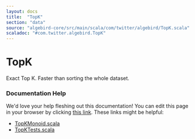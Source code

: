 ```yaml
---
layout: docs
title:  "TopK"
section: "data"
source: "algebird-core/src/main/scala/com/twitter/algebird/TopK.scala"
scaladoc: "#com.twitter.algebird.TopK"
---
```


# TopK

Exact Top K. Faster than sorting the whole dataset.

### Documentation Help

We'd love your help fleshing out this documentation! You can edit this page in your browser by clicking [this link](https://github.com/twitter/algebird/edit/develop/docs/src/main/tut/datatypes/topk.md). These links might be helpful:

- [TopKMonoid.scala](https://github.com/twitter/algebird/blob/develop/algebird-core/src/main/scala/com/twitter/algebird/TopKMonoid.scala)
- [TopKTests.scala](https://github.com/twitter/algebird/blob/develop/algebird-test/src/test/scala/com/twitter/algebird/TopKTests.scala)
